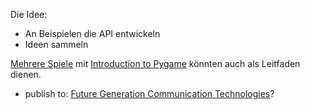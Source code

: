 ﻿Die Idee: 

- An Beispielen die API entwickeln
- Ideen sammeln  

[Mehrere Spiele](https://bitbucket.org/r1chardj0n3s/pygame-tutorial/src/d27e939a73bd571eb187c5935fe67d297aadf9cd?at=default) mit [Introduction to Pygame](https://www.youtube.com/watch?v=bMt47wvK6u0) könnten auch als Leitfaden dienen.

- publish to: [Future Generation Communication Technologies](http://www.socio.org.uk/fgct/)?